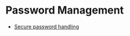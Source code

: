 # Password Management

- [Secure password handling](https://towardsdatascience.com/secure-password-handling-in-python-6b9f5747eca5)